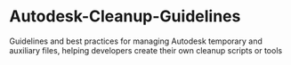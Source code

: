 # Autodesk-Cleanup-Guidelines
Guidelines and best practices for managing Autodesk temporary and auxiliary files, helping developers create their own cleanup scripts or tools
